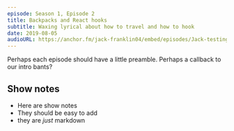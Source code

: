 ```yaml
---
episode: Season 1, Episode 2
title: Backpacks and React hooks
subtitle: Waxing lyrical about how to travel and how to hook
date: 2019-08-05
audioURL: https://anchor.fm/jack-franklin04/embed/episodes/Jack-testing-episode-one-e4rlip
---
```


Perhaps each episode should have a little preamble. Perhaps a callback to our intro bants?

## Show notes

- Here are show notes
- They should be easy to add
- they are _just_ markdown


